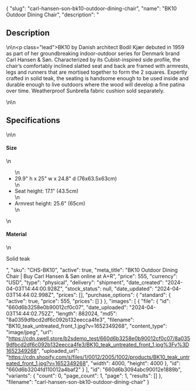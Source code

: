 {
  "slug": "carl-hansen-son-bk10-outdoor-dining-chair",
  "name": "BK10 Outdoor Dining Chair",
  "description": "<h2>Description</h2>\n<!-- split -->\n<p class=\"lead\">BK10 by Danish architect Bodil Kjær debuted in 1959 as part of her groundbreaking indoor-outdoor series for Denmark brand Carl Hansen &amp; Søn. Characterized by its Cubist-inspired side profile, the chair’s comfortably inclined slatted seat and back are framed with armrests, legs and runners that are mortised together to form the 2 squares. Expertly crafted in solid teak, the seating is handsome enough to be used inside and durable enough to live outdoors where the wood will develop a fine patina over time. Weatherproof Sunbrella fabric cushion sold separately.</p>\n<!-- split -->\n<h2>Specifications</h2>\n<!-- split -->\n<h4>Size</h4>\n<ul>\n<li>29.9\" h x 25\" w x 24.8\" d (76x63.5x63cm)</li>\n<li>Seat height: 17.1\" (43.5cm)</li>\n<li>Armrest height: 25.6\" (65cm)</li>\n</ul>\n<h4>Material</h4>\n<p>Solid teak</p>",
  "sku": "CHS-BK10",
  "active": true,
  "meta_title": "BK10 Outdoor Dining Chair | Buy Carl Hansen & Søn online at A+R",
  "price": 555,
  "currency": "USD",
  "type": "physical",
  "delivery": "shipment",
  "date_created": "2024-04-03T14:44:00.928Z",
  "stock_status": null,
  "date_updated": "2024-04-03T14:44:02.998Z",
  "prices": [],
  "purchase_options": {
    "standard": {
      "active": true,
      "price": 555,
      "prices": []
    }
  },
  "images": [
    {
      "file": {
        "id": "660d6b3258e0b90012cf0c07",
        "date_uploaded": "2024-04-03T14:44:02.752Z",
        "length": 882024,
        "md5": "8a0359dfbcd2df6c092b132eecca4fe3",
        "filename": "BK10_teak_untreated_front_1.jpg?v=1652349268",
        "content_type": "image/jpeg",
        "url": "https://cdn.swell.store/b2sdemo_test/660d6b3258e0b90012cf0c07/8a0359dfbcd2df6c092b132eecca4fe3/BK10_teak_untreated_front_1.jpg%3Fv%3D1652349268",
        "uploaded_url": "https://cdn.shopify.com/s/files/1/0012/2005/1002/products/BK10_teak_untreated_front_1.jpg?v=1652349268",
        "width": 4000,
        "height": 4000
      },
      "id": "660d6b3204fd110012a4baf2"
    }
  ],
  "id": "660d6b3094abc90012e1889b",
  "variants": {
    "count": 0,
    "page_count": 1,
    "page": 1,
    "results": []
  },
  "filename": "carl-hansen-son-bk10-outdoor-dining-chair"
}